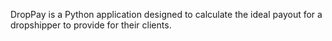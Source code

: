 DropPay is a Python application designed to calculate the ideal payout for a dropshipper to provide for their clients.
